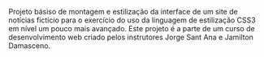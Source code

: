 Projeto básiso de montagem e estilização da interface de um site de notícias fictício para o exercício do uso da linguagem de estilização CSS3 em nível um pouco mais avançado. Este projeto é a parte de um curso de desenvolvimento web criado pelos instrutores Jorge Sant Ana e Jamilton Damasceno.